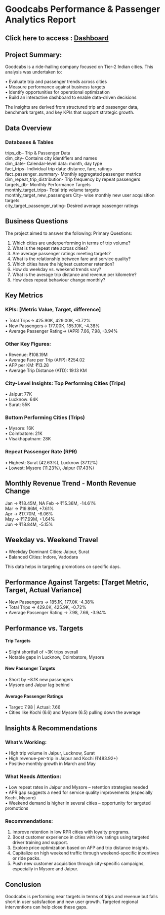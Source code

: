 # Goodcabs Performance & Passenger Analytics Report
## Click here to access : [Dashboard](https://app.powerbi.com/reportEmbed?reportId=ecc1d815-3e1b-4683-be10-ff728479f86f&autoAuth=true&ctid=e7ac416f-0da9-45aa-84db-071f5b1bb87a) 
## Project Summary:
Goodcabs is a ride-hailing company focused on Tier-2 Indian cities. This analysis was undertaken to:

•	Evaluate trip and passenger trends across cities  
•	Measure performance against business targets  
•	Identify opportunities for operational optimization  
•	Build an interactive dashboard to enable data-driven decisions  

The insights are derived from structured trip and passenger data, benchmark targets, and key KPIs that support strategic growth.

## Data Overview
### Databases & Tables  

trips_db– Trip & Passenger Data   
dim_city-	Contains city identifiers and names  
dim_date-	Calendar-level data: month, day type  
fact_trips-	Individual trip data: distance, fare, ratings  
fact_passenger_summary-	Monthly aggregated passenger metrics  
dim_repeat_trip_distribution-	Trip frequency by repeat passengers  
targets_db- Monthly Performance Targets  
monthly_target_trips- Total trip volume targets  
monthly_target_new_passengers	City- wise monthly new user acquisition targets  
city_target_passenger_rating- Desired average passenger ratings  

## Business Questions
The project aimed to answer the following:
Primary Questions:
1.	Which cities are underperforming in terms of trip volume?
2.	What is the repeat rate across cities?
3.	Are average passenger ratings meeting targets?
4.	What is the relationship between fare and service quality?
5.	Which cities have the highest customer retention?   
6. How do weekday vs. weekend trends vary?  
7. What is the average trip distance and revenue per kilometre?  
8. How does repeat behaviour change monthly?  

## Key Metrics
### KPIs: [Metric Value, Target, difference]   
• Total Trips->	425.90K,	429.00K,	-0.72%  
• New Passengers->	177.00K,	185.10K,	-4.38%  
• Average Passenger Rating-> (APR)	7.66,	7.98,	-3.94%  

### Other Key Figures:  
•	Revenue: ₹108.19M  
•	Average Fare per Trip (AFP): ₹254.02  
•	AFP per KM: ₹13.28  
•	Average Trip Distance (ATD): 19.13 KM  

### City-Level Insights: Top Performing Cities (Trips)  
•	Jaipur: 77K  
•	Lucknow: 64K  
•	Surat: 55K  

### Bottom Performing Cities (Trips)  
•	Mysore: 16K  
•	Coimbatore: 21K  
•	Visakhapatnam: 28K  

### Repeat Passenger Rate (RPR)  
•	Highest: Surat (42.63%), Lucknow (37.12%)  
•	Lowest: Mysore (11.23%), Jaipur (17.43%)  

## Monthly Revenue Trend - Month	Revenue	Change
Jan	-> ₹18.45M, NA
Feb	-> ₹15.36M,	-14.61%  
Mar	-> ₹19.86M,	+7.61%  
Apr	-> ₹17.70M,	-6.06%  
May	-> ₹17.99M,	+1.64%  
Jun	-> ₹18.84M,	-5.15%  

## Weekday vs. Weekend Travel  
•	Weekday Dominant Cities: Jaipur, Surat  
•	Balanced Cities: Indore, Vadodara  

This data helps in targeting promotions on specific days.
		
## Performance Against Targets: [Target Metric,	Target,	Actual	Variance]  
•	New Passengers ->	185.1K,	177.0K	-4.38%  
•	Total Trips ->	429.0K,	425.9K,	-0.72%  
•	Average Passenger Rating ->	7.98,	7.66,	-3.94%  

## Performance vs. Targets
#### Trip Targets  
•	Slight shortfall of ~3K trips overall  
•	Notable gaps in Lucknow, Coimbatore, Mysore  

#### New Passenger Targets  
•	Short by ~8.1K new passengers  
•	Mysore and Jaipur lag behind  

#### Average Passenger Ratings  
•	Target: 7.98 | Actual: 7.66  
•	Cities like Kochi (6.6) and Mysore (6.5) pulling down the average  

## Insights & Recommendations  
### What's Working:  
•	High trip volume in Jaipur, Lucknow, Surat  
•	High revenue-per-trip in Jaipur and Kochi (₹483.92+)  
•	Positive monthly growth in March and May

### What Needs Attention:  
•	Low repeat rates in Jaipur and Mysore – retention strategies needed   
•	APR gap suggests a need for service quality improvements (especially Kochi, Mysore)  
•	Weekend demand is higher in several cities – opportunity for targeted promotions  

### Recommendations:  
1.	Improve retention in low RPR cities with loyalty programs.  
2.	Boost customer experience in cities with low ratings using targeted driver training and support.  
3.	Explore price optimization based on AFP and trip distance insights.  
4.	Capitalize on high weekend traffic through weekend-specific incentives or ride packs.  
5.	Push new customer acquisition through city-specific campaigns, especially in Mysore and Jaipur.  

## Conclusion  
Goodcabs is performing near targets in terms of trips and revenue but falls short in user satisfaction and new user growth. Targeted regional interventions can help close these gaps.

